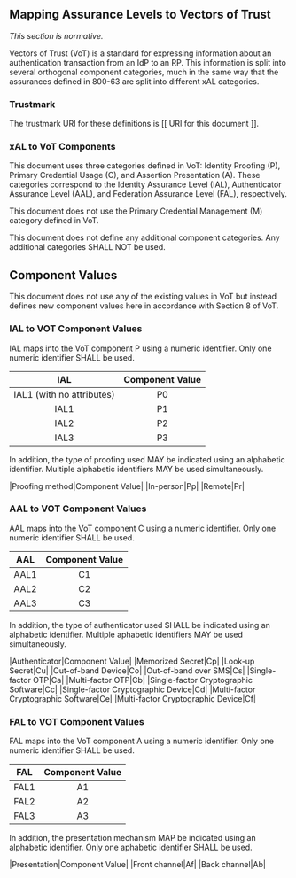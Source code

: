 <a name="vectors-of-trust-mapping"></a>

<div class="breaker"></div>

## Mapping Assurance Levels to Vectors of Trust
_This section is normative._

Vectors of Trust (VoT) is a standard for expressing information about an authentication transaction from an IdP to an RP. This information is split into several orthogonal component categories, much in the same way that the assurances defined in 800-63 are split into different xAL categories.

### Trustmark

The trustmark URI for these definitions is [[ URI for this document ]].

### xAL to VoT Components

This document uses three categories defined in VoT: Identity Proofing (P), Primary Credential Usage (C), and Assertion Presentation (A). These categories correspond to the Identity Assurance Level (IAL), Authenticator Assurance Level (AAL), and Federation Assurance Level (FAL), respectively. 

This document does not use the Primary Credential Management (M) category defined in VoT.

This document does not define any additional component categories. Any additional categories SHALL NOT be used.

## Component Values

This document does not use any of the existing values in VoT but instead defines new component values here in accordance with Section 8 of VoT.

### IAL to VOT Component Values

IAL maps into the VoT component P using a numeric identifier. Only one numeric identifier SHALL be used. 

|IAL|Component Value|
|:----:|:--:|
|IAL1 (with no attributes)|P0|
|IAL1|P1|
|IAL2|P2|
|IAL3|P3|

In addition, the type of proofing used MAY be indicated using an alphabetic identifier. Multiple alphabetic identifiers MAY be used simultaneously.

|Proofing method|Component Value|
|In-person|Pp|
|Remote|Pr|

### AAL to VOT Component Values

AAL maps into the VoT component C using a numeric identifier. Only one numeric identifier SHALL be used. 

|AAL|Component Value|
|:----:|:--:|
|AAL1|C1|
|AAL2|C2|
|AAL3|C3|

In addition, the type of authenticator used SHALL be indicated using an alphabetic identifier. Multiple aphabetic identifiers MAY be used simultaneously.

|Authenticator|Component Value|
|Memorized Secret|Cp|
|Look-up Secret|Cu|
|Out-of-band Device|Co|
|Out-of-band over SMS|Cs|
|Single-factor OTP|Ca|
|Multi-factor OTP|Cb|
|Single-factor Cryptographic Software|Cc|
|Single-factor Cryptographic Device|Cd|
|Multi-factor Cryptographic Software|Ce|
|Multi-factor Cryptographic Device|Cf|


### FAL to VOT Component Values

FAL maps into the VoT component A using a numeric identifier. Only one numeric identifier SHALL be used. 

|FAL|Component Value|
|:----:|:--:|
|FAL1|A1|
|FAL2|A2|
|FAL3|A3|

In addition, the presentation mechanism MAP be indicated using an alphabetic identifier. Only one aphabetic identifier SHALL be used.

|Presentation|Component Value|
|Front channel|Af|
|Back channel|Ab|
